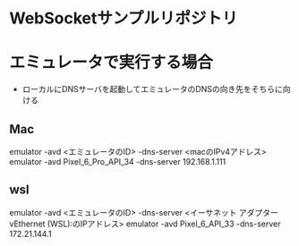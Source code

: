 # WebSocketサンプルリポジトリ

# エミュレータで実行する場合
- ローカルにDNSサーバを起動してエミュレータのDNSの向き先をそちらに向ける
## Mac
emulator -avd <エミュレータのID> -dns-server <macのIPv4アドレス>
emulator -avd Pixel_6_Pro_API_34 -dns-server 192.168.1.111

## wsl
emulator -avd <エミュレータのID> -dns-server <イーサネット アダプター vEthernet (WSL):のIPアドレス>
emulator -avd Pixel_6_API_33 -dns-server 172.21.144.1
